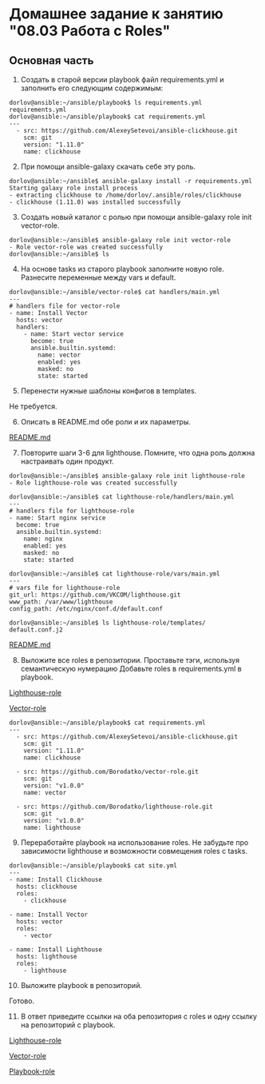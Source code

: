 # Домашнее задание к занятию "08.03 Работа с Roles"

## Основная часть

1. Создать в старой версии playbook файл requirements.yml и заполнить его следующим содержимым:
```
dorlov@ansible:~/ansible/playbook$ ls requirements.yml
requirements.yml
dorlov@ansible:~/ansible/playbook$ cat requirements.yml
---
  - src: https://github.com/AlexeySetevoi/ansible-clickhouse.git
    scm: git
    version: "1.11.0"
    name: clickhouse
```

2. При помощи ansible-galaxy скачать себе эту роль.
```
dorlov@ansible:~/ansible$ ansible-galaxy install -r requirements.yml
Starting galaxy role install process
- extracting clickhouse to /home/dorlov/.ansible/roles/clickhouse
- clickhouse (1.11.0) was installed successfully
```

3. Создать новый каталог с ролью при помощи ansible-galaxy role init vector-role.
```
dorlov@ansible:~/ansible$ ansible-galaxy role init vector-role
- Role vector-role was created successfully
dorlov@ansible:~/ansible$ ls
```

4. На основе tasks из старого playbook заполните новую role. Разнесите переменные между vars и default.
```
dorlov@ansible:~/ansible/vector-role$ cat handlers/main.yml
---
# handlers file for vector-role
- name: Install Vector
  hosts: vector
  handlers:
    - name: Start vector service
      become: true
      ansible.builtin.systemd:
        name: vector
        enabled: yes
        masked: no
        state: started
```

5. Перенести нужные шаблоны конфигов в templates.

Не требуется.

6. Описать в README.md обе роли и их параметры.

[README.md](https://github.com/Borodatko/vector-role/blob/730439774566be42f2e4ec872f2d6b8c59dc02c9/README.md)

7. Повторите шаги 3-6 для lighthouse. Помните, что одна роль должна настраивать один продукт.
```
dorlov@ansible:~/ansible$ ansible-galaxy role init lighthouse-role
- Role lighthouse-role was created successfully

dorlov@ansible:~/ansible$ cat lighthouse-role/handlers/main.yml
---
# handlers file for lighthouse-role
- name: Start nginx service
  become: true
  ansible.builtin.systemd:
    name: nginx
    enabled: yes
    masked: no
    state: started

dorlov@ansible:~/ansible$ cat lighthouse-role/vars/main.yml
---
# vars file for lighthouse-role
git_url: https://github.com/VKCOM/lighthouse.git
www_path: /var/www/lighthouse
config_path: /etc/nginx/conf.d/default.conf

dorlov@ansible:~/ansible$ ls lighthouse-role/templates/
default.conf.j2

```

[README.md](https://github.com/Borodatko/lighthouse-role/blob/131b91147bfbbb965a3c934e604c2fb8988e268d/README.md)

8. Выложите все roles в репозитории. Проставьте тэги, используя семантическую нумерацию Добавьте roles в requirements.yml в playbook. 

[Lighthouse-role](https://github.com/Borodatko/lighthouse-role.git)

[Vector-role](https://github.com/Borodatko/vector-role.git)

```
dorlov@ansible:~/ansible/playbook$ cat requirements.yml
---
  - src: https://github.com/AlexeySetevoi/ansible-clickhouse.git
    scm: git
    version: "1.11.0"
    name: clickhouse

  - src: https://github.com/Borodatko/vector-role.git
    scm: git
    version: "v1.0.0"
    name: vector

  - src: https://github.com/Borodatko/lighthouse-role.git
    scm: git
    version: "v1.0.0"
    name: lighthouse
```

9. Переработайте playbook на использование roles. Не забудьте про зависимости lighthouse и возможности совмещения roles с tasks.
```
dorlov@ansible:~/ansible/playbook$ cat site.yml
---
- name: Install Clickhouse
  hosts: clickhouse
  roles:
    - clickhouse

- name: Install Vector
  hosts: vector
  roles:
    - vector

- name: Install Lighthouse
  hosts: lighthouse
  roles:
    - lighthouse
```

10. Выложите playbook в репозиторий.

Готово.

11. В ответ приведите ссылки на оба репозитория с roles и одну ссылку на репозиторий с playbook.

[Lighthouse-role](https://github.com/Borodatko/lighthouse-role.git)

[Vector-role](https://github.com/Borodatko/vector-role.git)

[Playbook-role](https://github.com/Borodatko/Playbook-role.git)
